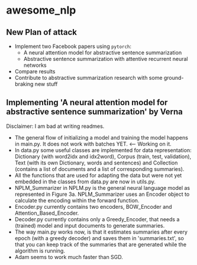 # awesome_nlp

## New Plan of attack
- Implement two Facebook papers using `pytorch`:
  - A neural attention model for abstractive sentence summarization
  - Abstractive sentence summarization with attentive recurrent neural networks
- Compare results 
- Contribute to abstractive summarization research with some ground-braking new stuff

## Implementing 'A neural attention model for abstractive sentence summarization' by Verna
Disclaimer: I am bad at writing readmes.
- The general flow of initializing a model and training the model happens in main.py. It does not work with batches YET. <-- Working on it.
- In data.py some useful classes are implemented for data representation: Dictionary (with word2idx and idx2word), Corpus (train, test, validation), Text (with its own Dictionary, words and sentences) and Collection (contains a list of documents and a list of corresponding summaries).
- All the functions that are used for adapting the data but were not yet embedded in the classes from data.py are now in utils.py.
- NPLM_Summarizer in NPLM.py is the general neural language model as represented in Figure 3a. NPLM_Summarizer uses an Encoder object to calculate the encoding within the forward function.
- Encoder.py currently contains two encoders, BOW_Encoder and Attention_Based_Encoder.
- Decoder.py currently contains only a Greedy_Encoder, that needs a (trained) model and input documents to generate summaries.
- The way main.py works now, is that it estimates summaries after every epoch (with a greedy decoder) and saves them in 'summaries.txt', so that you can keep track of the summaries that are generated while the algorithm is running.
- Adam seems to work much faster than SGD.
